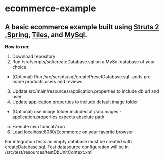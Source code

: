 # ecommerce-example

## A basic ecommerce example built using [Struts 2](http://struts.apache.org/) ,[Spring](https://spring.io/), [Tiles](https://tiles.apache.org/), and [MySql](http://www.mysql.com/).
 
 
 
 **How to run**:
  1. Download repository
  2. Run /src/scripts/sql/createDatabase.sql on a MySql database of your choice
   * (Optional) Run /src/scripts/sql/createPresetDatabase.sql -adds pre made products,users and reviews
  3. Update src/main/resources/application.properties to include db url and user 
  4. Update application.properties to include default image folder
   * (Optional) use image folder included at /src/images - application.properties expects absolute path
  5. Execute mvn tomcat7:run
  6. Load localhost:8080/Ecommerce on your favorite browser
  
 For integration tests an empty database must be created with createDatabase.sql.
 Test datasource configuration will be in /src/test/resources/testDbUnitContext.xml   
  
